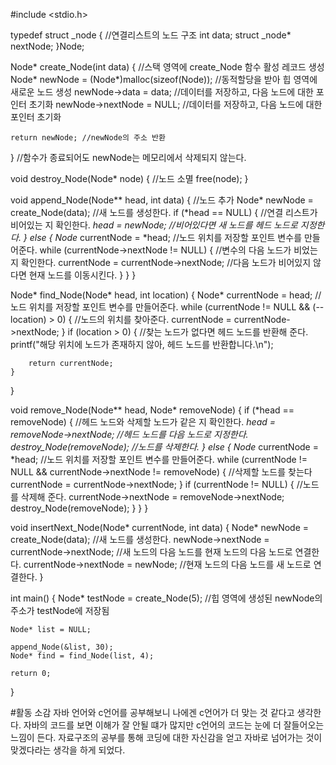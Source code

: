 #include <stdio.h>


typedef struct _node {	//연결리스트의 노드 구조
	int data;
	struct _node* nextNode;
}Node;

Node* create_Node(int data) {	//스택 영역에 create_Node 함수 활성 레코드 생성
	Node* newNode = (Node*)malloc(sizeof(Node));	//동적할당을 받아 힙 영역에 새로운 노드 생성
	newNode->data = data;	//데이터를 저장하고, 다음 노드에 대한 포인터 초기화
	newNode->nextNode = NULL;	//데이터를 저장하고, 다음 노드에 대한 포인터 초기화

	return newNode; //newNode의 주소 반환
}	//함수가 종료되어도 newNode는 메모리에서 삭제되지 않는다.

void destroy_Node(Node* node) {	//노드 소멸
	free(node);
}

void append_Node(Node** head, int data) {	//노드 추가
	Node* newNode = create_Node(data);	//새 노드를 생성한다.
	if (*head == NULL) {	//연결 리스트가 비어있는 지 확인한다.
		*head = newNode;	//비어있다면 새 노드를 헤드 노드로 지정한다.
	}
	else {
		Node* currentNode = *head;	//노드 위치를 저장할 포인트 변수를 만들어준다.
		while (currentNode->nextNode != NULL) {	//변수의 다음 노드가 비었는 지 확인한다.
			currentNode = currentNode->nextNode;	//다음 노드가 비어있지 않다면 현재 노드를 이동시킨다.
		}
	}
}

Node* find_Node(Node* head, int location) {
	Node* currentNode = head;	//노드 위치를 저장할 포인트 변수를 만들어준다.
	while (currentNode != NULL && (--location) > 0) {	//노드의 위치를 찾아준다.
		currentNode = currentNode->nextNode;
	}
	if (location > 0) {	//찾는 노드가 없다면 헤드 노드를 반환해 준다.
		printf("해당 위치에 노드가 존재하지 않아, 헤드 노드를 반환합니다.\n");

		return currentNode;
	}
}

void remove_Node(Node** head, Node* removeNode) {
	if (*head == removeNode) {	//헤드 노드와 삭제할 노드가 같은 지 확인한다.
		*head = removeNode->nextNode;	//헤드 노드를 다음 노드로 지정한다.
		destroy_Node(removeNode);	//노드를 삭제한다.
	}
	else {
		Node* currentNode = *head;	//노드 위치를 저장할 포인트 변수를 만들어준다.
		while (currentNode != NULL && currentNode->nextNode != removeNode) {	//삭제할 노드를 찾는다
			currentNode = currentNode->nextNode;
		}
		if (currentNode != NULL) {	//노드를 삭제해 준다.
			currentNode->nextNode = removeNode->nextNode;
			destroy_Node(removeNode);
		}
	}
}

void insertNext_Node(Node* currentNode, int data) {
	Node* newNode = create_Node(data);	//새 노드를 생성한다.
	newNode->nextNode = currentNode->nextNode;	//새 노드의 다음 노드를 현재 노드의 다음 노드로 연결한다.
	currentNode->nextNode = newNode;	//현재 노드의 다음 노드를 새 노드로 연결한다.
}

int main() {
	Node* testNode = create_Node(5);	//힙 영역에 생성된 newNode의 주소가 testNode에 저장됨

	Node* list = NULL;

	append_Node(&list, 30);
	Node* find = find_Node(list, 4);

	return 0;
}

#활동 소감
자바 언어와 c언어를 공부해보니 나에겐 c언어가 더 맞는 것 같다고 생각한다. 자바의 코드를 보면 이해가 잘 안될 떄가 많지만 c언어의 코드는 눈에 더 잘들어오는 느낌이 든다.
자료구조의 공부를 통해 코딩에 대한 자신감을 얻고 자바로 넘어가는 것이 맞겠다라는 생각을 하게 되었다.
